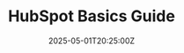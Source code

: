 ---
title: HubSpot Basics Guide
linkTitle: HubSpot Basics Guide
date: '2025-05-01T20:25:00Z'
weight: 1
description: Guide covers essential HubSpot features including Marketing, Sales, and
  Service Hubs, contact management, email marketing, pipeline management, best practices
  for data upkeep, key communication tools, analytics, automation features, and integration
  capabilities with popular tools.
draft: false
ref: hubspot-basics-guide
---